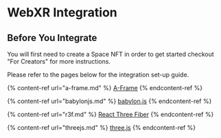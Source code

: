# WebXR Integration

## Before You Integrate

You will first need to create a Space NFT in order to get started checkout "For Creators" for more instructions.

Please refer to the pages below for the integration set-up guide.

{% content-ref url="a-frame.md" %}
[A-Frame](a-frame.md)
{% endcontent-ref %}

{% content-ref url="babylonjs.md" %}
[babylon.js](babylonjs.md)
{% endcontent-ref %}

{% content-ref url="r3f.md" %}
[React Three Fiber](r3f.md)
{% endcontent-ref %}

{% content-ref url="threejs.md" %}
[three.js](threejs.md)
{% endcontent-ref %}